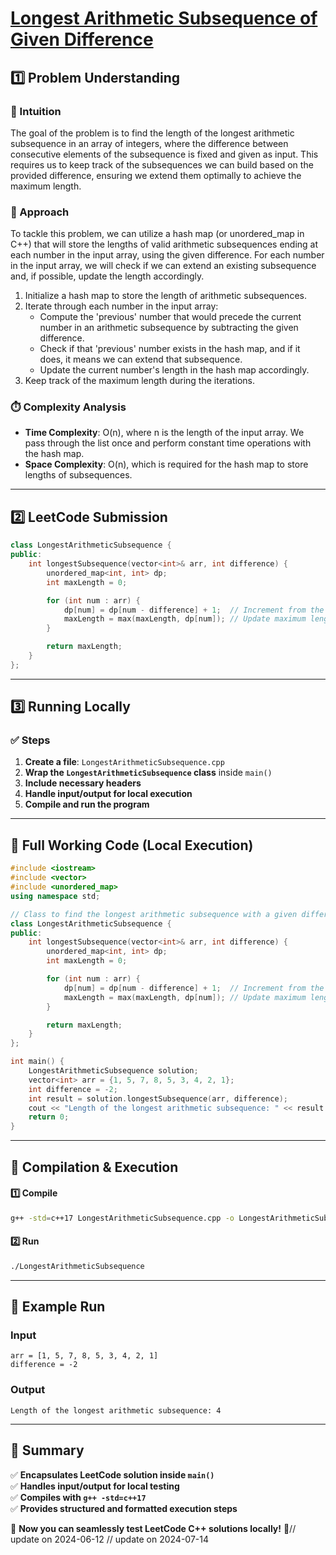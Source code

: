 # **[Longest Arithmetic Subsequence of Given Difference](https://leetcode.com/problems/longest-arithmetic-subsequence-of-given-difference/description/)**  

## **1️⃣ Problem Understanding**  
### **📌 Intuition**  
The goal of the problem is to find the length of the longest arithmetic subsequence in an array of integers, where the difference between consecutive elements of the subsequence is fixed and given as input. This requires us to keep track of the subsequences we can build based on the provided difference, ensuring we extend them optimally to achieve the maximum length.

### **🚀 Approach**  
To tackle this problem, we can utilize a hash map (or unordered_map in C++) that will store the lengths of valid arithmetic subsequences ending at each number in the input array, using the given difference. For each number in the input array, we will check if we can extend an existing subsequence and, if possible, update the length accordingly. 

1. Initialize a hash map to store the length of arithmetic subsequences.
2. Iterate through each number in the input array:
   - Compute the 'previous' number that would precede the current number in an arithmetic subsequence by subtracting the given difference.
   - Check if that 'previous' number exists in the hash map, and if it does, it means we can extend that subsequence.
   - Update the current number's length in the hash map accordingly.
3. Keep track of the maximum length during the iterations.

### **⏱️ Complexity Analysis**  
- **Time Complexity**: O(n), where n is the length of the input array. We pass through the list once and perform constant time operations with the hash map.
- **Space Complexity**: O(n), which is required for the hash map to store lengths of subsequences.

---  

## **2️⃣ LeetCode Submission**  
```cpp
class LongestArithmeticSubsequence {
public:
    int longestSubsequence(vector<int>& arr, int difference) {
        unordered_map<int, int> dp;
        int maxLength = 0;

        for (int num : arr) {
            dp[num] = dp[num - difference] + 1;  // Increment from the previous number
            maxLength = max(maxLength, dp[num]); // Update maximum length found
        }

        return maxLength;
    }
};
```  

---  

## **3️⃣ Running Locally**  
### **✅ Steps**  
1. **Create a file**: `LongestArithmeticSubsequence.cpp`  
2. **Wrap the `LongestArithmeticSubsequence` class** inside `main()`  
3. **Include necessary headers**  
4. **Handle input/output for local execution**  
5. **Compile and run the program**  

---  

## **📝 Full Working Code (Local Execution)**  
```cpp
#include <iostream>
#include <vector>
#include <unordered_map>
using namespace std;

// Class to find the longest arithmetic subsequence with a given difference
class LongestArithmeticSubsequence {
public:
    int longestSubsequence(vector<int>& arr, int difference) {
        unordered_map<int, int> dp;
        int maxLength = 0;

        for (int num : arr) {
            dp[num] = dp[num - difference] + 1;  // Increment from the previous number
            maxLength = max(maxLength, dp[num]); // Update maximum length found
        }

        return maxLength;
    }
};

int main() {
    LongestArithmeticSubsequence solution;
    vector<int> arr = {1, 5, 7, 8, 5, 3, 4, 2, 1};
    int difference = -2;
    int result = solution.longestSubsequence(arr, difference);
    cout << "Length of the longest arithmetic subsequence: " << result << endl;
    return 0;
}
```  

---  

## **🔧 Compilation & Execution**  
#### **1️⃣ Compile**  
```bash
g++ -std=c++17 LongestArithmeticSubsequence.cpp -o LongestArithmeticSubsequence
```  

#### **2️⃣ Run**  
```bash
./LongestArithmeticSubsequence
```  

---  

## **🎯 Example Run**  
### **Input**  
```
arr = [1, 5, 7, 8, 5, 3, 4, 2, 1]
difference = -2
```  
### **Output**  
```
Length of the longest arithmetic subsequence: 4
```  

---  

## **📌 Summary**  
✅ **Encapsulates LeetCode solution inside `main()`**  
✅ **Handles input/output for local testing**  
✅ **Compiles with `g++ -std=c++17`**  
✅ **Provides structured and formatted execution steps**  

🚀 **Now you can seamlessly test LeetCode C++ solutions locally!** 🚀// update on 2024-06-12
// update on 2024-07-14
